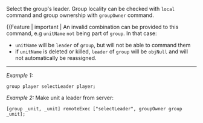 Select the group's leader. Group locality can be checked with `local` command and group ownership with `groupOwner` command.

{{Feature | important | An invalid combination can be provided to this command, e.g `unitName` `not` being part of `group`. In that case:
* `unitName` will be `leader` of `group`, but will not be able to command them
* if `unitName` is deleted or killed, `leader` of `group` will be `objNull` and will not automatically be reassigned.


---
*Example 1:*
```sqf
group player selectLeader player;
```

*Example 2:*
Make unit a leader from server:

```sqf
[group _unit, _unit] remoteExec ["selectLeader", groupOwner group _unit];
```